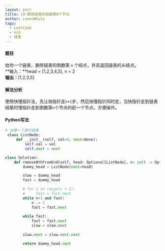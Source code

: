 ```yaml
---
layout: post
title: 19-删除链表的倒数第N个节点
author: LemonWhale
tags:
  - LeetCode
  - mid
  - 链表
---
```

#### 题目
给你一个链表，删除链表的倒数第 `n` 个结点，并且返回链表的头结点。    
**输入：**head = [1,2,3,4,5], n = 2     
**输出：**[1,2,3,5]
#### 解法分析
使用快慢指针法，先让快指针走`n+1`步，然后快慢指针同时走，当快指针走到链表结尾时慢指针走到倒数第`n`个节点的前一个节点，方便操作。    
#### Python写法
```Python
# 创建一个单向链表
 class ListNode:
     def __init__(self, val=0, next=None):
         self.val = val
         self.next = next

class Solution:
    def removeNthFromEnd(self, head: Optional[ListNode], n: int) -> Optional[ListNode]:
        dummy_head = ListNode(next=head)

        slow = dummy_head
        fast = dummy_head

        # for i in range(i + 1):
        #     fast = fast.next
        while n+1 and fast:
            n -= 1
            fast = fast.next
        
        while fast:
            fast = fast.next 
            slow = slow.next
        
        slow.next = slow.next.next

        return dummy_head.next
```

